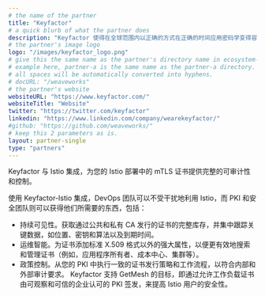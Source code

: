 ```yaml
---
# the name of the partner
title: "Keyfactor"
# a quick blurb of what the partner does
description: "Keyfactor 使得在全球范围内以正确的方式在正确的时间应用密码学变得容易。"
# the partner's image logo
logo: "/images/keyfactor_logo.png"
# give this the same name as the partner's directory name in ecosystem-partners.
# example here, partner-a is the same name as the partner-a directory.
# all spaces will be automatically converted into hyphens.
# docURL: "/weaveworks"
# the partner's website
websiteURL: "https://www.keyfactor.com/"
websiteTitle: "Website"
twitter: "https://twitter.com/keyfactor"
linkedin: "https://www.linkedin.com/company/wearekeyfactor/"
#github: "https://github.com/weaveworks/"
# keep this 2 parameters as is.
layout: partner-single
type: "partners"
---
```


Keyfactor 与 Istio 集成，为您的 Istio 部署中的 mTLS 证书提供完整的可审计性和控制。

使用 Keyfactor-Istio 集成，DevOps 团队可以不受干扰地利用 Istio，而 PKI 和安全团队则可以获得他们所需要的东西，包括：

- 持续可见性。获取通过公共和私有 CA 发行的证书的完整库存，并集中跟踪关键数据，如位置、密钥和算法以及到期时间。
- 运维智能。为证书添加标准 X.509 格式以外的强大属性，以便更有效地搜索和管理证书（例如，应用程序所有者、成本中心、集群等）。
- 政策控制。从您的 PKI 中执行一致的证书发行策略和工作流程，以符合内部和外部审计要求。 Keyfactor 支持 GetMesh 的目标，即通过允许工作负载证书由可观察和可信的企业认可的 PKI 签发，来提高 Istio 用户的安全性。